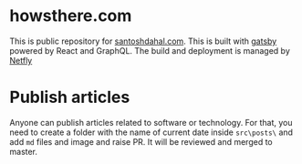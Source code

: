 # howsthere.com

This is public repository for [santoshdahal.com](https://www.santoshdahal.com.com). This is built with [gatsby](https://www.gatsbyjs.org/) powered by React and GraphQL. The build and deployment is managed by [Netfly](https://www.netlify.com/)

# Publish articles

Anyone can publish articles related to software or technology. For that, you need to create a folder with the name of current date inside `src\posts\` and add `md` files and image and raise PR. It will be reviewed and merged to master.
